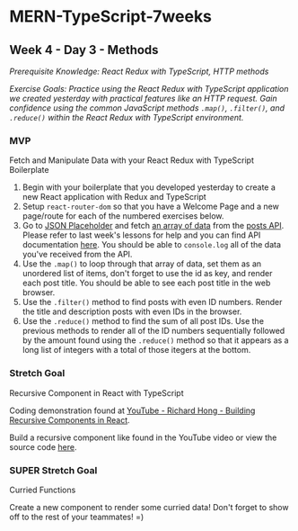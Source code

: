 # MERN-TypeScript-7weeks

## Week 4 - Day 3 - Methods

*Prerequisite Knowledge: React Redux with TypeScript, HTTP methods*

*Exercise Goals: Practice using the React Redux with TypeScript application we created yesterday with practical features like an HTTP request. Gain confidence using the common JavaScript methods `.map()`, `.filter()`, and `.reduce()` within the React Redux with TypeScript environment.*

### MVP
Fetch and Manipulate Data with your React Redux with TypeScript Boilerplate
1. Begin with your boilerplate that you developed yesterday to create a new React application with Redux and TypeScript
2. Setup `react-router-dom` so that you have a Welcome Page and a new page/route for each of the numbered exercises below.
3. Go to [JSON Placeholder](https://jsonplaceholder.typicode.com/) and fetch <ins>an array of data</ins> from the [posts API](https://jsonplaceholder.typicode.com/posts). Please refer to last week's lessons for help and you can find API documentation [here](https://jsonplaceholder.typicode.com/guide/). You should be able to `console.log` all of the data you've received from the API.
4. Use the `.map()` to loop through that array of data, set them as an unordered list of items, don't forget to use the id as key, and render each post title. You should be able to see each post title in the web browser.
5. Use the `.filter()` method to find posts with even ID numbers. Render the title and description posts with even IDs in the browser. 
6. Use the `.reduce()` method to find the sum of all post IDs. Use the previous methods to render all of the ID numbers sequentially followed by the amount found using the `.reduce()` method so that it appears as a long list of integers with a total of those itegers at the bottom.

### Stretch Goal
Recursive Component in React with TypeScript

Coding demonstration found at [YouTube - Richard Hong - Building Recursive Components in React](https://www.youtube.com/watch?v=a5aumoJWbKk).

Build a recursive component like found in the YouTube video or view the source code [here](https://github.com/H-Richard/recursive-react).

### SUPER Stretch Goal
Curried Functions

Create a new component to render some curried data! Don't forget to show off to the rest of your teammates! =)